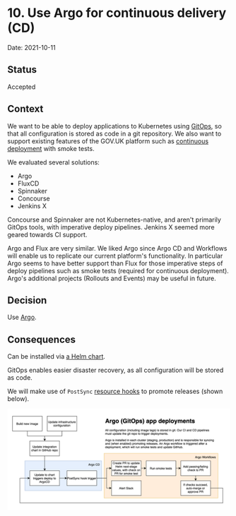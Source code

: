 # 10. Use Argo for continuous delivery (CD)

Date: 2021-10-11

## Status

Accepted

## Context

We want to be able to deploy applications to Kubernetes using [GitOps], so that
all configuration is stored as code in a git repository.
We also want to support existing features of the GOV.UK platform such as
[continuous deployment] with smoke tests.

We evaluated several solutions:

* Argo
* FluxCD
* Spinnaker
* Concourse
* Jenkins X

Concourse and Spinnaker are not Kubernetes-native, and aren't primarily GitOps
tools, with imperative deploy pipelines.
Jenkins X seemed more geared towards CI support.

Argo and Flux are very similar.
We liked Argo since Argo CD and Workflows will enable us to replicate our current
platform's functionality.
In particular Argo seems to have better support than Flux for those imperative
steps of deploy pipelines such as smoke tests (required for continuous deployment).
Argo's additional projects (Rollouts and Events) may be useful in future.

## Decision

Use [Argo](https://argoproj.github.io/).

## Consequences

Can be installed via [a Helm chart](https://artifacthub.io/packages/helm/bitnami/external-dns).

GitOps enables easier disaster recovery, as all configuration will be stored as
code.

We will make use of `PostSync` [resource hooks] to promote releases (shown below).

![Continuous deployment with Argo](../../img/argo-cd.png)

[GitOps]: https://www.weave.works/technologies/gitops/
[continuous deployment]: https://www.atlassian.com/continuous-delivery/continuous-deployment
[resource hooks]: https://argo-cd.readthedocs.io/en/stable/user-guide/resource_hooks/
